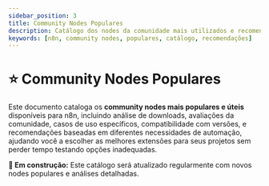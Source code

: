 ```yaml
---
sidebar_position: 3
title: Community Nodes Populares
description: Catálogo dos nodes da comunidade mais utilizados e recomendados
keywords: [n8n, community nodes, populares, catálogo, recomendações]
---
```


# ⭐ Community Nodes Populares

Este documento cataloga os **community nodes mais populares e úteis** disponíveis para n8n, incluindo análise de downloads, avaliações da comunidade, casos de uso específicos, compatibilidade com versões, e recomendações baseadas em diferentes necessidades de automação, ajudando você a escolher as melhores extensões para seus projetos sem perder tempo testando opções inadequadas.

**🔄 Em construção:** Este catálogo será atualizado regularmente com novos nodes populares e análises detalhadas.
